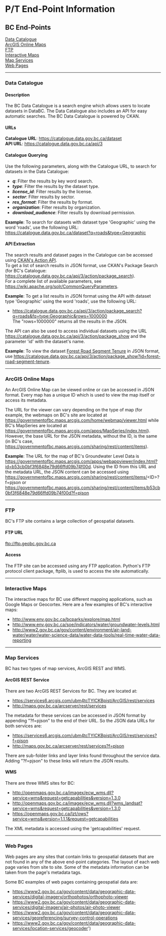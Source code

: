 # P/T End-Point Information

## BC End-Points

[Data Catalogue](#data-catalogue)<br>
[ArcGIS Online Maps](#arcgis-online-maps)<br>
[FTP](#ftp)<br>
[Interactive Maps](#interactive-maps)<br>
[Map Services](#map-services)<br>
[Web Pages](#web-pages)<br>

---

### Data Catalogue

#### Description
The BC Data Catalogue is a search engine which allows users to locate datasets in DataBC. The Data Catalogue also includes an API for easy automatic searches. The BC Data Catalogue is powered by CKAN.

#### URLs
**Catalogue URL**: https://catalogue.data.gov.bc.ca/dataset<br>
**API URL**: https://catalogue.data.gov.bc.ca/api/3<br>

#### Catalogue Querying
Use the following parameters, along with the Catalogue URL, to search for datasets in the Data Catalogue:
* ***q***: Filter the results by key word search.
* ***type***: Filter the results by the dataset type.
* ***license_id***: Filter results by the license.
* ***sector***: Filter results by sector.
* ***res_format***: Filter the results by format.
* ***organization***: Filter results by organization.
* ***download_audience***: Filter results by download permission.

**Example**: To search for datasets with dataset type 'Geographic' using the word 'roads', use the following URL:
https://catalogue.data.gov.bc.ca/dataset?q=roads&type=Geographic

#### API Extraction
The search results and dataset pages in the Catalogue can be accessed using [CKAN's Action API](https://ckan.org/portfolio/api/).<br>
To get a list of search results in JSON format, use CKAN's Package Search (for BC's Catalogue: https://catalogue.data.gov.bc.ca/api/3/action/package_search).<br>
For a complete list of available parameters, see https://wiki.apache.org/solr/CommonQueryParameters.

**Example**: To get a list results in JSON format using the API with dataset type 'Geographic' using the word 'roads', use the following URL:
* https://catalogue.data.gov.bc.ca/api/3/action/package_search?q=roads&fq=type:Geographic&rows=1000000<br>
The "rows=1000000" returns all the results in the JSON.

The API can also be used to access individual datasets using the URL https://catalogue.data.gov.bc.ca/api/3/action/package_show and the parameter 'id' with the dataset's name.

**Example**: To view the dataset [Forest Road Segment Tenure](https://catalogue.data.gov.bc.ca/dataset/forest-road-segment-tenure) in JSON format, use https://catalogue.data.gov.bc.ca/api/3/action/package_show?id=forest-road-segment-tenure.

---

### ArcGIS Online Maps
An ArcGIS Online Map can be viewed online or can be accessed in JSON format. Every map has a unique ID which is used to view the map itself or access its metadata.

The URL for the viewer can vary depending on the type of map (for example, the webmaps on BC's site are located at https://governmentofbc.maps.arcgis.com/home/webmap/viewer.html while BC's MapSeries are located at https://governmentofbc.maps.arcgis.com/apps/MapSeries/index.html). However, the base URL for the JSON metadata, without the ID, is the same (in BC's case, https://governmentofbc.maps.arcgis.com/sharing/rest/content/items).

**Example**: The URL for the map of BC's Groundwater Level Data is https://governmentofbc.maps.arcgis.com/apps/webappviewer/index.html?id=b53cb0bf3f6848e79d66ffd09b74f00d. Using the ID from this URL and the metadata URL, the JSON content can be accessed using https://governmentofbc.maps.arcgis.com/sharing/rest/content/items/<ID\>?f=pjson or https://governmentofbc.maps.arcgis.com/sharing/rest/content/items/b53cb0bf3f6848e79d66ffd09b74f00d?f=pjson

---

### FTP
BC's FTP site contains a large collection of geospatial datasets.
#### FTP URL
ftp://ftp.geobc.gov.bc.ca
#### Access
The FTP site can be accessed using any FTP application. Python's FTP protocol client package, ftplib, is used to access the site automatically.

---

### Interactive Maps
The interactive maps for BC use different mapping applications, such as Google Maps or Geocortex. Here are a few examples of BC's interactive maps:
* http://www.env.gov.bc.ca/bcparks/explore/map.html
* http://www.env.gov.bc.ca/soe/indicators/water/groundwater-levels.html
* http://www2.gov.bc.ca/gov/content/environment/air-land-water/water/water-science-data/water-data-tools/real-time-water-data-reporting
		
---

### Map Services
BC has two types of map services, ArcGIS REST and WMS.
#### ArcGIS REST Service
There are two ArcGIS REST Services for BC. They are located at:
* https://services6.arcgis.com/ubm4tcTYICKBpist/ArcGIS/rest/services
* http://maps.gov.bc.ca/arcserver/rest/services

The metadata for these services can be accessed in JSON format by appending "?f=pjson" to the end of their URL. So the JSON data URLs for both services are:
* https://services6.arcgis.com/ubm4tcTYICKBpist/ArcGIS/rest/services?f=pjson
* http://maps.gov.bc.ca/arcserver/rest/services?f=pjson

There are sub-folder links and layer links found throughout the service data. Adding "?f=pjson" to these links will return the JSON results.

#### WMS
There are three WMS sites for BC:
* http://openmaps.gov.bc.ca/imagex/ecw_wms.dll?service=wms&request=getcapabilities&version=1.3.0
* http://openmaps.gov.bc.ca/imagex/ecw_wms.dll?wms_landsat?service=wms&request=getcapabilities&version=1.3.0
* https://openmaps.gov.bc.ca/lzt/ows?service=wms&version=1.1.1&request=getcapabilities

The XML metadata is accessed using the 'getcapabilities' request.

---

### Web Pages
Web pages are any sites that contain links to geospatial datasets that are not found in any of the above end-point categories. The layout of each web page varies from site to site. Some of the metadata information can be taken from the page's metadata tags.

Some BC examples of web pages containing geospatial data are:
* https://www2.gov.bc.ca/gov/content/data/geographic-data-services/digital-imagery/orthophotos/orthophoto-viewer
* https://www2.gov.bc.ca/gov/content/data/geographic-data-services/digital-imagery/air-photos/air-photo-viewer
* https://www2.gov.bc.ca/gov/content/data/geographic-data-services/georeferencing/survey-control-operations
* https://www2.gov.bc.ca/gov/content/data/geographic-data-services/location-services/geocoder')
